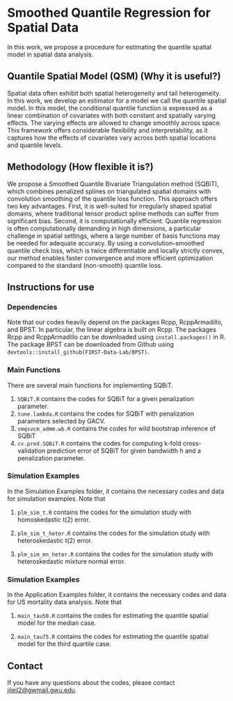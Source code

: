 # Smoothed Quantile Regression for Spatial Data

In this work, we propose a procedure for estimating the quantile spatial model in spatial data analysis. 

## Quantile Spatial Model (QSM) (Why it is useful?)
Spatial data often exhibit both spatial heterogeneity and tail heterogeneity. In this work, we develop an estimator for a model we call the quantile spatial model. In this model, the conditional quantile function is expressed as a linear combination of covariates with both constant and spatially varying effects. The varying effects are allowed to change smoothly across space. This framework offers considerable flexibility and interpretability, as it captures how the effects of covariates vary across both spatial locations and quantile levels.

## Methodology (How flexible it is?)
We propose a Smoothed Quantile Bivariate Triangulation method (SQBiT), which combines penalized splines on triangulated spatial domains with convolution smoothing of the quantile loss function. This approach offers two key advantages. First, it is well-suited for irregularly shaped spatial domains, where traditional tensor product spline methods can suffer from significant bias. Second, it is computationally efficient. Quantile regression is often computationally demanding in high dimensions, a particular challenge in spatial settings, where a large number of basis functions may be needed for adequate accuracy. By using a convolution-smoothed quantile check loss, which is twice differentiable and locally strictly convex, our method enables faster convergence and more efficient optimization compared to the standard (non-smooth) quantile loss.

## Instructions for use

### Dependencies

Note that our codes heavily depend on the packages Rcpp, RcppArmadillo, and BPST. In particular, the linear algebra is built on Rcpp. The packages Rcpp and RcppArmadillo can be downloaded using `install.packages()` in R. The package BPST can be downloaded from Github using `devtools::install_github(FIRST-Data-Lab/BPST)`.

### Main Functions

There are several main functions for implementing SQBiT. 

1. `SQBiT.R` contains the codes for SQBiT for a given penalization parameter.
2. `tune.lambda.R` contains the codes for SQBiT with penalization parameters selected by GACV.
3. `smqsvcm_admm.wb.R` contains the codes for wild bootstrap inference of SQBiT
4. `cv.pred.SQBiT.R` contains the codes for computing k-fold cross-validation prediction error of SQBiT for given bandwidth h and a penalization parameter.

### Simulation Examples

In the Simulation Examples folder, it contains the necessary codes and data for simulation examples. Note that

1. `plm_sim_t.R` contains the codes for the simulation study with homoskedastic t(2) error.

2. `plm_sim_t_heter.R` contains the codes for the simulation study with heteroskedastic t(2) error.

3. `plm_sim_mn_heter.R` contains the codes for the simulation study with heteroskedastic mixture normal error.


### Simulation Examples

In the Application Examples folder, it contains the necessary codes and data for US mortality data analysis. Note that

1. `main_tau50.R` contains the codes for estimating the quantile spatial model for the median case.

2. `main_tau75.R` contains the codes for estimating the quantile spatial model for the third quartile case.

## Contact
If you have any questions about the codes, please contact jileil2@gwmail.gwu.edu.
